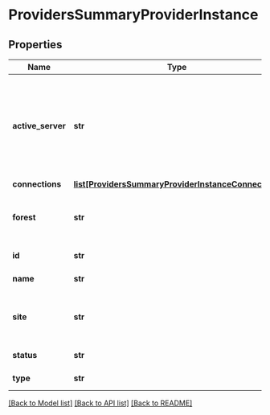 # ProvidersSummaryProviderInstance

## Properties
Name | Type | Description | Notes
------------ | ------------- | ------------- | -------------
**active_server** | **str** | The server the provider is using to serve authentication requests. Null if no server is set or is not applicable for that provider. | [optional] 
**connections** | [**list[ProvidersSummaryProviderInstanceConnection]**](ProvidersSummaryProviderInstanceConnection.md) |  | [optional] 
**forest** | **str** | The active directory forest. Null if not applicable. | [optional] 
**id** | **str** | The ID of the provider. | [optional] 
**name** | **str** | The name of the provider. | [optional] 
**site** | **str** | The active directory forest. Null if not applicable. | [optional] 
**status** | **str** | The status of the provider. | [optional] 
**type** | **str** | The type of provider. | [optional] 

[[Back to Model list]](../README.md#documentation-for-models) [[Back to API list]](../README.md#documentation-for-api-endpoints) [[Back to README]](../README.md)


